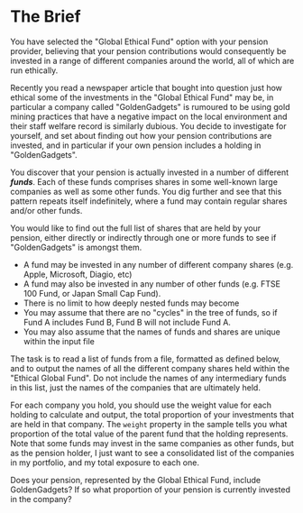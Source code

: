 # The Brief

You have selected the "Global Ethical Fund" option with your pension provider, believing that your pension contributions would consequently be invested in a range of different companies around the world, all of which are run ethically.

Recently you read a newspaper article that bought into question just how ethical some of the investments in the "Global Ethical Fund" may be, in particular a company called "GoldenGadgets" is rumoured to be using gold mining practices that have a negative impact on the local environment and their staff welfare record is similarly dubious. You decide to investigate for yourself, and set about finding out how your pension contributions are invested, and in particular if your own pension includes a holding in "GoldenGadgets".

You discover that your pension is actually invested in a number of different ***funds***. Each of these funds comprises shares in some well-known large companies as well as some other funds. You dig further and see that this pattern repeats itself indefinitely, where a fund may contain regular shares and/or other funds.

You would like to find out the full list of shares that are held by your pension, either directly or indirectly through one or more funds to see if "GoldenGadgets" is amongst them.

* A fund may be invested in any number of different company shares (e.g. Apple, Microsoft, Diagio, etc)
* A fund may also be invested in any number of other funds (e.g. FTSE 100 Fund, or Japan Small Cap Fund).
* There is no limit to how deeply nested funds may become
* You may assume that there are no "cycles" in the tree of funds, so if Fund A includes Fund B, Fund B will not include Fund A.
* You may also assume that the names of funds and shares are unique within the input file

The task is to read a list of funds from a file, formatted as defined below, and to output the names of all the different company shares held within the "Ethical Global Fund". Do not include the names of any intermediary funds in this list, just the names of the companies that are ultimately held.

For each company you hold, you should use the weight value for each holding to calculate and output, the total proportion of your investments that are held in that company. The `weight` property in the sample tells you what proportion of the total value of the parent fund that the holding represents. Note that some funds may invest in the same companies as other funds, but as the pension holder, I just want to see a consolidated list of the companies in my portfolio, and my total exposure to each one.

Does your pension, represented by the Global Ethical Fund, include GoldenGadgets? If so what proportion of your pension is currently invested in the company?